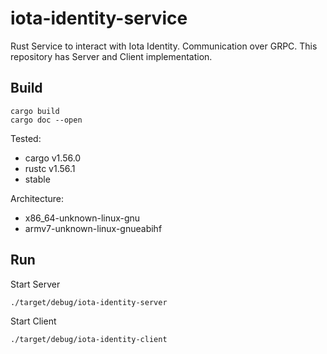 # iota-identity-service

Rust Service to interact with Iota Identity. 
Communication over GRPC. This repository has Server and Client implementation.

## Build

```
cargo build
cargo doc --open
```

Tested:
* cargo v1.56.0
* rustc v1.56.1
* stable

Architecture:
* x86_64-unknown-linux-gnu
* armv7-unknown-linux-gnueabihf

## Run

Start Server

```
./target/debug/iota-identity-server
```

Start Client

```
./target/debug/iota-identity-client
```